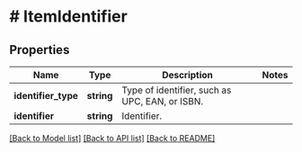 # # ItemIdentifier

## Properties

Name | Type | Description | Notes
------------ | ------------- | ------------- | -------------
**identifier_type** | **string** | Type of identifier, such as UPC, EAN, or ISBN. |
**identifier** | **string** | Identifier. |

[[Back to Model list]](../../README.md#models) [[Back to API list]](../../README.md#endpoints) [[Back to README]](../../README.md)
